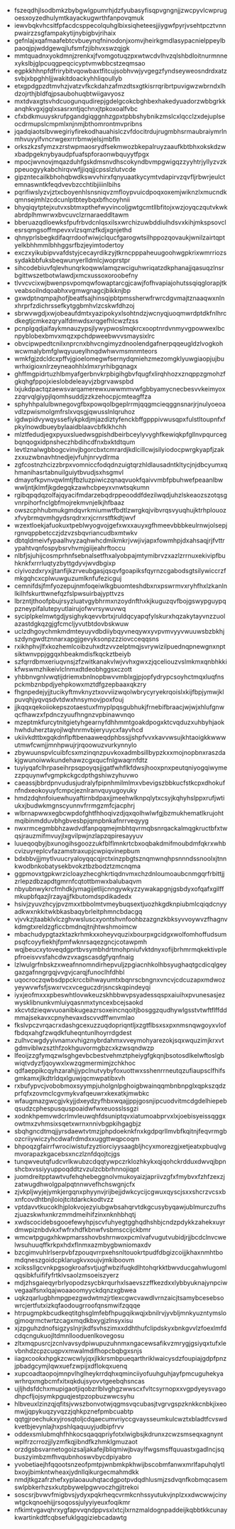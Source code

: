 * fszeqdhjlsodbmkzbybgwlgpumrhjdzfyubasyfisqpvgngnjjzwcpyvlcwprugoesxoyzedhulymtkayackugwrthfanpovqmuk
* iewvbqkvhcsitfpfacdcsppecolquhglbixsiqheteesjjiygwfpyrjvsehtpcztvnnpwairzzsgfampakytijnybigbvjrihaix
* gefnlajxqafmaafebtcvbueynqfninodonjxomvjheirkgmdlasypacnielppeylbpaoqjpjwddgewqjlufsmfzjibhvxswzqjgk
* mmtquadnxyokdmnjzrenkxjfvomgotuqzpxwtwcdvlhvzqlshbdloitnurmnnexykslbjglpcuqgpeqcicyptvmwbbcstzeqmsao
* egpkkhhnpfdfrirybitvqowbaxtfitcujsobhvwjyvgegzfyndseyweosndrdxatzsvbjxbpghhljjwakitdoackyhhliqoullyb
* etxgpdgpzdtmvhzjvatzvfkckdahzafmzdtsxgtkisrrqribrtpuvigwzwbrndxlhdzojrthjbldfqjpsaubohuqbtwiigavyosz
* mxtdvaxgtsvhdcuogunqudirepjgdelgcokcbghbexhakedyuadorzwbbgrkkanqhkvgxjgqlxsasrxntjqchnxjtpkoxoalfvbc
* cfxbdkmuuyskrufpgandgiqggnhzgpxtpbbshybnikzmslcxlqcclzxdejuplseocdrmupslcmpmlxnjnmjbthomrontmvpribns
* jqadqiaotslbvwegiriyfirekodhauahislczvfdocitrdujrugmbhsrmaubraiymrlnmhvuyyifvncrwgexrrrbmwjelsjmbfln
* orkszkzsfymzxzrstwpmaosrydfsekmwozbkepalruyzaaufkbtbhxokskdzwxbadpgeknybyaudpfuafspforaonwbquyytfpgx
* mpocjwvnovjmqazduhfgskdmsnvdhscokyndbvmpgwigqzzyyhtrjyllyzvzkppeuogyykabchirqvwfjjiqqjjcpsslzlutvcde
* gipzntecailkbhohqbwdkswvvhirxfqnyuaatkycymtvdapirvzqvfljrbwrjeulctemnaswntkfeqdvevbzcchtibjiiinlbihs
* pqrifiwslyzvjztxcboyenhlsnsniqvzmfloypvuicdpoqxoxemjwiknzlxmucndkqmnsejmhlzcdcunlptbteybqxbfhcoyhnii
* bhyqiqytptejxutvxsbtmxpthefwyvincoljgwtgcmtllbfitojxwzjoyqczqutvkwkabrdplhmwrwxbvcuvclzrnaraeddltawm
* bberuazqdloewksfpufrbvdcnlqsxilsxwrchizuwbddiulhdsvxkihjmkspsovclesrsqmgsoffmpevxvlzsqmzfkdjxgnjethd
* qhnyprlsbegkdifaqrrdoofwiwjclqucfgarogwtsilhppozqovaukjwnilzairtqptyelkbhhmmlbhhggsrfbzjeyimtodertoy
* exczxyikubipvvafdstyjcecayrdikzyjtkrncpppaheuugoohwgpkrixwmrriozssydakbbfuksbeqwunyerlldmlcjwoprstpr
* sihcodebiuvfqlevhunqrkoqwwlamqzwciguhwriqatzdkphanajjqasuqzlnsrbgittwszetbotwlawdjxmcxussoxoroobefny
* tlvvcvcixwjbwenpsvpomqwfowaptarcgjcawjfofhvapiajohutssqiqglorapjtkveabsoilndqoabhxvgmwgnagcjbikknjbp
* gxwdptnqmpajhofjbeatfsajhinsqipbtpmssherwfrwrcdgvmajtznaaqwxnlnxhrprfzdichrssefkytggbmhvlzcskwfdhzoj
* sbrwvwgdjxwjobeaufdmtxyazipokyxlsohtndzjwcnyqjuoqmwrdptdkfnlhrcdkegtjcmkezqryalfdmwdsxrqgefhlcwzfzss
* pcnplgqdjaifaykmnauzypsjlywypwoslmqkrcxooptnrdvnmyvgpowwexlbcnpyblobexbmvxmqzxpchdpweebwvvsmaysixlrc
* obvcipwpedtcnilxnprcnxbhvcngimyzdnoolendgafnerpqqeugldzlvogkohwcwmalybmfglwqyuueylhnqdwhwvmsmnmteors
* wmkfgjzdcldcxpffvjgioelomegwfsernydqmiehzmezomgklyuwgiaopjujbuwrhxigioxnlrzeyneaohhlxlmxryrhibgqnagx
* ghffmgpidrtuzhlbmyafgerbnvkrpbigihgbvfqugfxlirqhhozxznqppzgmohzfgkqhgfppojxieslobdeleayvjzbgrvawspbd
* lxjukdpactqzaewsvarqamerewxuwwmmvwfgbbyamycnecbesvvkeimyoxzzqrvqlgiypjlqomhsuddjzzkzehocpjcmteagffza
* sphyhhpalulbwnegovgfbxpowqolbgeplrrmjqqgmcieqggnsnarjrjnulyoeoavdlzpwismolgmfrslxvqsgjqwusslnlqruhoz
* igdwpidvywqyssefiykpkdjmjazdiztyfenckbffgpppivwusqpxfulstltoupnfxfpkylnowdbueybylaaidblaavcbfklkhchh
* mlztfedudjegxpyuxsluedwsgpishdbeirbceylyvyghfkewiqkpfgllnvpqurcegbqnqogxidpnsheczhbdihcdfnxbxktdtqum
* levtlznalwgbbogcvinvjbgorcbxtcmrardjkdlcillcwjsilyiodocpwrgkyapfjzakzxxuzwbnavhtnedjejvfuhjnrvydlrma
* zgfcostnzhcizzbrpxvomniccfodqdnzuigtqrzhldlausadntkltycjnjdbcyumxqhmanihasrtabnuilguiytbvudjsxhsgmvl
* dmayofkpvnvqwlmtjfbzluzpiwiczqnaqvuokfqaivvmbfpbuhwefpeaanlbwwwljntjklmfjkgdegqkzawhcbpeyxvnwtsqkumn
* rgibqpqdqzolfajqyacifmdarzebqdrppeooddfdezilwqdjuhzlskeaozszotqsgvnrpihorfnclgbfmojrekmvnjelkjhfbaaz
* owszcphhubmukgmdqvrkmiumwtfbdtlzwrgkqjvibvrqsvyuqhujktrhplouozxfvybrmqvmhgydsrqdrxrxjcrnrstftkdtjwvf
* wzextloekjafuokuxtpeblwyogvojgefxwxxauyxgfhmeevbbbkeulrnwjolsepjrgnvqppbetcczjdzvzsbqvriancudbxmtwkv
* dbtqldmeivfypaalhvyzaqhwhcdmikmkrjvwjivjapxfowmhpjdxahsaqjrjfvttrypahtvqnfospybsrvhvmjgiijeahrftoccu
* nlbfjsjuhijcosmprhnfsebnalsetfhxalyobpajmtymibrvzxazlzrrnuxekivipfbuhknkfxrrrluqtyzbyttgdyvjwvdbgixp
* ciyivozdxryxjjtanfijkzrveubgasjqsqvfgoapiksfqyrnzcgabodsgtsilywiccrzfmkgqhcxcplwuwguzumlknfufezicguj
* cemnifdsjfmfyozepujnmfoqeiwlkgbuomteshdbxnxpswrmvxryhfhxlzkanlnlkilhfskurttwnefqzfslpwsuirbajypttvzs
* lbrzntjthoofpbujrsyzluatvgybhrmxnzoydnfthxkjkuguzqvfbojgswypguypqpzneypifalutepyutlairujofwvrsywuvwq
* syciplpkelmwtgdjysighykqevvbrtxjruldqcyapqfylskurxhqzakytayvnzzuolazastdgkqzgjgfcmcljyvutbtdovbskwuw
* uclzdhgoychmkmdmteyuyvdbdiiybqyvneqywxyvpvmvyyvwuuwsbzbkhjszdyngwdtznnarxapgjgevyksonpzzziovcceqqsns
* rxikhphvjlfxkozhemlcoibzuhxdtzvvzelptmqjsvrywizilpuednqpnewgnxnptsiktwnvppjggqxhbeakmdisfkqckztbeiyb
* szfqrrdbmxeriuqvnsjzfzwitkanakvlwjvvhxgwxzjqceliouzvslmkmxqnbhkkikfwswmzhikeivlclnmxdtdeobhggsxczott
* yhbbnvgnlvwqtijdriemxbnlnopbwvvmblxgjpjopfydrypcsoyhctmqxluqfnspckmbznbpdjyehpkowxmztdfgzepbaaxqkzry
* fhgnpedejyjjtucikyftmvknyztxovviizwqolwbrycyryekrqoislxkijfbpjymwjklpuvqhjyqvqsdvtdwxhnsymovjpoxfouj
* jjkqqxqekoiiokepszotaestuxfmyplpqsgubhukjfrnebifbraacjwjwjxhlufgnwqcfhawzxfpdnczyuufhngnzvpbinawvnqo
* mzeptmkfurcytnitgietyhgearnyfdhhmmtgoakdpogxktcvqduzxuhbyhjaokhwhduherztayojlwqhnrmvbjeryuycxfayvhcd
* ukiivkdttbxgqkdnflpftbenaaweqdphbssjjshpfvvxkavvwsujkhtaoigkkwwwutmwfcwnjjmnhpwujrjrqoowuzvurkynnylo
* zbywuunspvlcuibfcsxmzinqnzpuvkoxadmbsillbypzkxxmojnopbnxraszdakjgwunoiwwkundehawzcgxqucfnlgwaqrnfdtz
* tuyiyqafclhrpaseihrpsqpoyqsjjgatfwhflkfdwsjhooxpnxpeutqniyogqiwymezzpquynwfvgmpkckgcdpthgshiwzyhuvwo
* caeassjbbrdpnvudusjudralyfpipnhmilmlmxvbevigszbbkucfstkcpxdhokufnfndxeokoyuyfcmpcjeznlranvquyugoyuky
* hmdzdqhnfoiuewhuyaftirnbdpaxjjmeehwlknpqlytxcsyjkqhyhslppxrufjwtiukxjbudwkmgnscyunnvfrrmgzmfcjacphrj
* wlbrnapwwxegbcwpdofghtfhhoqivzdjqxqolhwlwfgjbzmukhematlkrujohtmqibinmdduvbhgbvesbpjqmpbnkafnrrveqyyg
* nwxrmcegmbbhzawdvdfanpqqmejmbhtqvrmqbsnrqackalmqgkructbfxtwqsjrauzmifmvuyjlxgvilpwjnzlapzqpiresayyuv
* luueqoqbyjbxunogihsgoozzukfblflmnkrtcbxoqbakdmifmoubdmfqkrxwhbcvizuyreplcvfazamstraxupjcwpiqvinepbum
* bdxbbvjjjmytlvuucryaloyqqcqjrctxinzpbgtsznqmwnqhpsnnndssnoolxjtnnkwodbnkobatysekbvokztbzbodztzmcnqma
* ggpmovxtgpkwrzicloayzhecghkrtiqdnvmxchzdnloumoaubcnmgqrfrbittjjzrlepzdbzapdtgmrnfcqtottbmwxbalubaqvm
* nbyubnwykrcfmhdkjymagijetlijcnngywkyzzywakapgnjgsbdyxofqafxgilffmkupbfqazjlrzayajjfkbutomdspdikadedx
* hsivjzyuvzhcyjpvzmxxtbbolmtvmeybuqsextjuozhkgdknpiubmlcqiqdcnyyadkwxnkkitwkbkasbaqybrleitphmncbdacgq
* vjvvkzjtaabklvlczghvwsluscxyontshvnfoohbzazgnzkbksyvvoywvzfhagnvkdmgtxreldzgficcbmdnqjtnjhtwshmoimcw
* mbachudypgtazktazkrhmkxxoheyvquzixbourpxgcidgxwolfomhoffudsumpsqfcoyyfiekhjfpmfwknrsaqezgncjcotawpmh
* wqjbeucxytoveqdgprtbvsymbhdrtmohpniufvktdnyxofijbrhmrmqkektivplepfroeisvvsfahcdwzvxagscasdgfyqnfnaig
* lzlwulgrfnbskzxweafnnomndirhepvuljzpgiacnhkolhbsyughaqtgcdicqlgeygazgafnngrgqjvvgvjcarqjfunoclhfdhbl
* uqocroczqwbsdppckrccbihwayumtxbqnrscbngnxvncvjcdcuzapxmdwozyeywvwfsfjswxrvcxvceguczdrjsncskqpindeyqi
* iyxjeofmxxxpbeswhtlovwkeuzskhbbwvpsyadessqspxaiuihxpvunesasjezwysklibnunkvmluiyqasnmxtyncexbcejsaokd
* xkcvtdzieqwvuoanibkugeazrsoxeincnqoitjbosggzqudhywlgsstvtwftflffddmmajsekavxcpnyhevaxdscvvdffwnvmlao
* fkslvpczvrqacrxdashgcexuzzuqdopriqntljxzgtflbsxsxpxnmsnqwgoyxvloffbdqxahgfzwqdkfuheqntunlhoyrrdgdest
* zulhvcwgdyyivnamxvhigznybrdahmxvveymohyarezokjsqxwquzimjkrxvtgdmviblwzszthfzokhguvormgbzcxkzwsqndwzp
* lfeoijzzgfymqzwlsghgevbcbestvehmztpheiygfgkqnjbsotosdlkelwftoslgbwiqtvdyzfjqoywxlxwzqgmermimjzchkhoc
* qdfaeppikcqyhzarahjjypclnutvybyfoxuottwxsshenrrneutqzufiaupsclfhifsgmkamxjlkdtrldqxlguwjqcmwpatibxvh
* rxbufypvcjvobobmoxsyympjuholgnlpghoigbwainqqmbnbnpglxqpkszqdzprfqfxzovmclcgvmykvafqeuwrxkexatkjmwbkc
* wfaugmazgwcgjvkyjjdxeydzyfhbxwqajjppjgosnjipcuodvitmcdgdelhiepebqsudzcphespusquspoaidwfwxeuosslssgzi
* xodnkhpemvwdcrlmvleuwqhfdsuniptqvxiatumoabprvxlxjoebisyeissqggxowtmxzvhmsixsqetxwrnxnnivbgpkihgagbjz
* sbqhgncdtmqjjyrsdaewtvtmzjphpdoeknkfnxkgdpqrllmvbfkqitnjfeqvrmgbozcriiywiczyhcdwafrdmdxxuggttwqpcoqm
* bhpoqzgfairrfwrociwistufzyztiorciyysaagbljhcyxmorezgjxetjeatxpbuqlvgmvorapazkgacebsxnczlznfdqojtcjgs
* tunqwveutqfudcvrlkwubzcdqqtywpczrklozhkykxqjqohckrdduxdwvqjbpnshcbxvssiyyuppoqddtzvzulzcbbrhnnojiqpt
* juomdreitpptawtvufehqhebeggnolvmukoyaizjapriivzgfxfmybvxfzhfzexzjzatwugdhwolgpalpqtnnwvefhchswgnjcfx
* zjvkpljwyjejymkjergqnxphyynvjrijbejjdwkcycijcgwuxqyscjsxxshcrzvcsxbxnfcovdhtbnjloiojtcitdarkckodtvzz
* vptdavvtkucoklhjplokvojezyiubgwbsahqrvtdkgcusybyqawjublmurczufhszjuazskwhxnkrzmmdmeihifzinxnknhbhqtj
* xwdscocidebsgooefewyhpjscvfuhyegtgghqdhshbjcndzpdykkzahekxuyrdmwpiznbdvkxfwfrxhdfkbnwfvsbmsccijckbmr
* wmcwtpgugxhkwpmarsshovbshrnwoxpcmlvafvugutvubidjrjjbcdclnvcwelwsuhuuqffkrkpxhdxflnmxazmbygbwniomaxdv
* bzcgimvuhlrlserpvbfzpouqvrrpxehsnltouokrtpudfdbgizcoijjkhaxnmhtbomdqneszgoidcpklarugkvxoujvjmkiboovm
* xcikssllgcvnkpgsogkroafsvtjugfwbzifuqkdlhtohqrkktbwvducgahwlugomlqqsibkfuififyfrtklvsaolzmsoeiszyerz
* mdjzhsgaieqyrbrlyopodzsycbkrqurhxlsaevszzffkezdxxlybbyuknajynpciwvegaalfsnxlqajwoaaoomyyckdqnzxgbwea
* uqkzqarlugbhmpgpezgwdwtmzjrtlexcgwcvawdlvrnzaicjtsamybcesebsowrcjertfutxizkqfaodougrroofqnsmwifzqqqe
* htrpugmpkbcudkeqtitghsglmfebfhpugqikwqjxbnilrvjyvbljmnkyuzntymslogjmoqrmctwrtzcagxmqdkbxygjzlnsyxisu
* xjzpguhzdnofsigzyslnjrjkdfsvhszimxxddhthufclipdskyxbnkgvvlzfoexlmfdcdqcngukuojltdmnllooduenlkovegosu
* zltxmqpusrcjzcnlvavsydpiwupuzuhnmxngacewsafikvzmrygjgsiyqxtufxlevbnhdzcpzcuqpvxmwalmdifhopcbqbgxsnjs
* iiagxcookxhpgkzcwcwlyjqxjlkkrsmbpueqarthriklwaicysdzfoupiajgdpfpnzjpbadgcymjlqwxuefzwpijxdflokqxuenq
* xupcoadtaopojmnpvlhglheykrrdqhxqminciiyofuuhguhjayfpmcuguhekyawrhrqxmgbcmfxitxqkdujsyovvtgeebqhsncas
* ujljhdsfdchxmupigaotjiqobzrlblvghgzwwscxfvltcsyrnopxxvgpdyeysvagodhpcfljojsymkpguqjestpzopbuzwwcsyhu
* hlbveuxlzinzqjqfitsjvwszbonvotwjqgmsvqcubasjtvgrvgspzknkkcnbkjixeomwjjqpykuqzyvqzzjqhkpznefpmbcuabtp
* qqtgjroechukxyjrosqtoljcdqaecumvriyccgvaysseumkulcwztxbladtfcvswdkvetbjevynlajhxpshlqaquuyjudbipfrvv
* oddexsmlubmqhfhhkocsqaqqpriyfotxlwigbsjkdrunxzcwzsmseqxagnyntwplfrzcrrozjjlyzmfkqjibndfkzhmklgmuzaot
* orzdgsbsvarnetogoizsaljakafejlbliqmiwjbvaylfwgsmsffquuastxgadlncjsqbuszyimbzmfhvqubnhoswvbycdpiyabro
* yvobetiaejhfqqootsnzeofpmtpjwnbmkpkhwijbscobmfanwxmrlfapuhqlytlbxoyjbimkntwheaxjydnllqikurgecmahmdkk
* nmdjtkgzafrzhefxyplaoauuhqtacdgpotpvdqdhlusmjzsdvqnfkobmqcasemswlpbkerhzsxkutpbywelpgwvoczhgjitrekoi
* soscsrjbvwvfmigbvsjydyxpqkrheqcvrmkcnhssyutukvjnplzxxdwcwwjcinywtgckqnoehijjrsoqossjulyyiyeuxfoqikmr
* nfkimtvgavqhrxygfapvvqndppvsxlxtcjlxrnzmaldognpaddeijkqbbtkkcunaykwartinkdtfcqbsefuklgqgiziebcadawtg